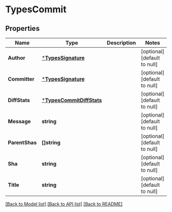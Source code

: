 # TypesCommit

## Properties
Name | Type | Description | Notes
------------ | ------------- | ------------- | -------------
**Author** | [***TypesSignature**](TypesSignature.md) |  | [optional] [default to null]
**Committer** | [***TypesSignature**](TypesSignature.md) |  | [optional] [default to null]
**DiffStats** | [***TypesCommitDiffStats**](TypesCommitDiffStats.md) |  | [optional] [default to null]
**Message** | **string** |  | [optional] [default to null]
**ParentShas** | **[]string** |  | [optional] [default to null]
**Sha** | **string** |  | [optional] [default to null]
**Title** | **string** |  | [optional] [default to null]

[[Back to Model list]](../README.md#documentation-for-models) [[Back to API list]](../README.md#documentation-for-api-endpoints) [[Back to README]](../README.md)

